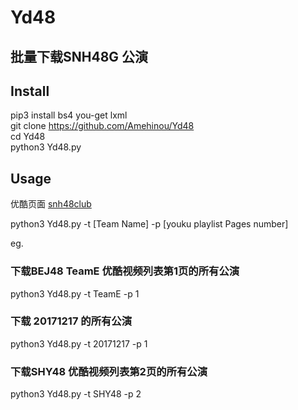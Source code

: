# Yd48
## 批量下载SNH48G 公演

## Install
pip3 install bs4 you-get lxml<br>
git clone https://github.com/Amehinou/Yd48 </br>
cd Yd48 </br>
python3 Yd48.py

## Usage

优酷页面 <a href="http://i.youku.com/i/UMTM4NTM5Nzc4OA==/">snh48club</a>

python3 Yd48.py -t [Team Name] -p [youku playlist Pages number]  </br>

eg. </br>
### 下载BEJ48 TeamE 优酷视频列表第1页的所有公演 </br>

python3 Yd48.py -t TeamE -p 1  </br>

### 下载 20171217 的所有公演 </br>

python3 Yd48.py -t 20171217 -p 1  </br>

### 下载SHY48 优酷视频列表第2页的所有公演 </br>

python3 Yd48.py -t SHY48 -p 2 
